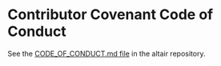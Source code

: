 # Contributor Covenant Code of Conduct
See the [CODE_OF_CONDUCT.md file](https://github.com/altair-viz/altair/blob/main/CODE_OF_CONDUCT.md) in the altair repository.